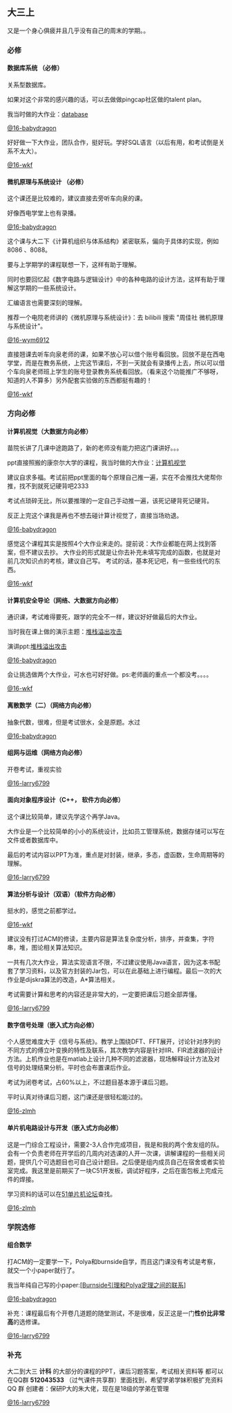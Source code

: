 ## 大三上



又是一个身心俱疲并且几乎没有自己的周末的学期。。



### 必修

#### 数据库系统 （必修）

关系型数据库。

如果对这个非常的感兴趣的话，可以去做做pingcap社区做的talent plan。

我当时做的大作业：[database](<https://github.com/baolintian/student_information>)

[@16-babydragon](<https://github.com/baolintian>)

好好做一下大作业，团队合作，挺好玩。学好SQL语言（以后有用，和考试倒是关系不太大）。

[@16-wkf](<https://github.com/kfwang-jpg>)



#### 微机原理与系统设计 （必修）

这个课还是比较难的，建议直接去旁听车向泉的课。

好像西电学堂上也有录播。

[@16-babydragon](<https://github.com/baolintian>)

这个课与大二下《计算机组织与体系结构》紧密联系，偏向于具体的实现，例如 8086 、8088。

要与上学期学的课程联想一下，这样有助于理解。

同时也要回忆起《数字电路与逻辑设计》中的各种电路的设计方法，这样有助于理解这学期的一些系统设计。

汇编语言也需要深刻的理解。

推荐一个电院老师讲的《微机原理与系统设计》：去 bilibili 搜索 "周佳社 微机原理与系统设计"。

[@16-wym6912](<https://github.com/wym6912>)

直接翘课去听车向泉老师的课，如果不放心可以借个账号看回放。回放不是在西电学堂，而是在教务系统，上完这节课后，不到一天就会有录播传上去，所以可以借个车向泉老师班上学生的账号登录教务系统看回放。（看来这个功能推广不够呀，知道的人不算多）另外配套实验做的东西都挺有趣的！

[@16-wkf](<https://github.com/kfwang-jpg>)





### 方向必修

#### 计算机视觉（大数据方向必修）

苗院长讲了几课中途跑路了，新的老师没有能力把这门课讲好。。。

ppt直接照搬的康奈尔大学的课程，我当时做的大作业：[计算机视觉](https://github.com/baolintian/Computer-Vision)

建议自求多福。考试前把ppt里面的每个原理自己推一遍，实在不会推找大佬帮你推，找不到就死记硬背吧2333

考试点琐碎无比，所以要推理的一定自己手动推一遍，该死记硬背死记硬背。

反正上完这个课我是再也不想去碰计算计视觉了，直接当场劝退。

[@16-babydragon](<https://github.com/baolintian>)

感觉这个课程其实是按照4个大作业来走的。提前说：大作业都能在网上找到答案，但不建议去抄。
大作业的形式就是让你去补充未填写完成的函数，也就是对前几次知识点的考核，建议自己写。
考试的话，基本死记吧，有一些些线代的东西。

[@16-wkf](<https://github.com/kfwang-jpg>)



#### 计算机安全导论（网络、大数据方向必修）

通识课，考试难得要死，跟学的完全不一样，建议好好做最后的大作业。

当时我在课上做的演示主题：[堆栈溢出攻击](<https://baolintian.github.io/2018/10/30/%E8%AE%A1%E7%AE%97%E6%9C%BA%E5%AE%89%E5%85%A8%E5%AF%BC%E8%AE%BA%E5%AE%9E%E9%AA%8C/>)

演讲ppt:[堆栈溢出攻击](https://babydragon.top/file/security.pdf)

[@16-babydragon](<https://github.com/baolintian>)

会让挑选做两个大作业，可水也可好好做。ps:老师画的重点一个都没考。。。。

[@16-wkf](<https://github.com/kfwang-jpg>)



#### 离散数学（二）（网络方向必修）

抽象代数，很难，但是考试很水，全是原题。水过

[@16-babydragon](<https://github.com/baolintian>)



#### 组网与运维（网络方向必修）

开卷考试，重视实验

[@16-larry6799](<https://github.com/larry6799>)




#### 面向对象程序设计（C++， 软件方向必修）

这个课比较简单，建议先学这个再学Java。

大作业是一个比较简单的小小的系统设计，比如员工管理系统，数据存储可以写在文件或者数据库中。

最后的考试内容以PPT为准，重点是对封装，继承，多态，虚函数，生命周期等的理解。

[@16-larry6799](<https://github.com/larry6799>)



#### 算法分析与设计（双语）（软件方向必修）

挺水的，感觉之前都学过。

[@16-wkf](<https://github.com/kfwang-jpg>)


建议没有打过ACM的修读，主要内容是算法复杂度分析，排序，并查集，字符串，堆，图论相关算法知识。

一共有几次大作业，算法实现语言不限，不过建议使用Java语言，因为这本书配套了学习资料，以及官方封装的Jar包，可以在此基础上进行编程。最后一次的大作业是dijskra算法的改造，A*算法相关。

考试需要计算和思考的内容还是非常大的，一定要把课后习题全部弄懂。

[@16-larry6799](<https://github.com/larry6799>)



#### 数字信号处理（嵌入式方向必修）

个人感觉难度大于《信号与系统》。教学上围绕DFT、FFT展开，讨论针对序列的不同方式的傅立叶变换的特性及联系，其次教学内容是针对IIR、FIR滤波器的设计方法。上机作业也是在matlab上设计几种不同的滤波器，现场解释设计方法及对信号的处理结果分析。平时也会布置课后作业。

考试为闭卷考试，占60%以上，不过题目基本源于课后习题。

平时认真对待课后习题，这门课还是很轻松能过的。

[@16-zlmh](<https://github.com/zl-mh>)



#### 单片机电路设计与开发（嵌入式方向必修）

这是一门综合工程设计，需要2-3人合作完成项目，我是和我的两个舍友组的队。会有一个负责老师在开学后的几周内对选课的人开一次课，讲解课程的一些相关问题，提供几个可选题目也可自己设计题目。之后便是组内成员自己在宿舍或者实验室完成。我这里是前期买了一块C51开发板，调试好程序，之后在面包板上完成元件的焊接。

学习资料的话可以在[51单片机论坛](<http://www.51hei.com/bbs/mcu-2-1.html>)查找。

[@16-zlmh](<https://github.com/zl-mh>)



### 学院选修

#### 组合数学

打ACM的一定要学一下，Polya和burnside自学，而且这门课没有考试是考察，就交一个小paper就行了。

我当年纯自己写的小paper:[[Burnside引理和Polya定理之间的联系](https://www.cnblogs.com/babydragon/p/10106472.html)]

[@16-babydragon](<https://github.com/baolintian>)

补充：课程最后有个开卷几道题的随堂测试，不是很难，反正这是一门**性价比非常高**的选修课。

[@16-larry6799](<https://github.com/larry6799>)



### 补充 
大二到大三 **计科** 的大部分的课程的PPT，课后习题答案，考试相关资料等
都可以在QQ群 **512043533** （过气课件共享群）里面找到，希望学弟学妹积极扩充资料
QQ 群 创建者：保研P大的朱大佬，现在是18级的学弟在管理

[@16-larry6799](<https://github.com/larry6799>)



